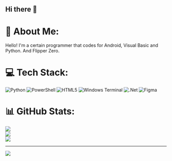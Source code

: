## Hi there 👋

# 💫 About Me:
Hello! I'm a certain programmer that codes for Android, Visual Basic and Python. And Flipper Zero.


# 💻 Tech Stack:
![Python](https://img.shields.io/badge/python-3670A0?style=for-the-badge&logo=python&logoColor=ffdd54) ![PowerShell](https://img.shields.io/badge/PowerShell-%235391FE.svg?style=for-the-badge&logo=powershell&logoColor=white) ![HTML5](https://img.shields.io/badge/html5-%23E34F26.svg?style=for-the-badge&logo=html5&logoColor=white) ![Windows Terminal](https://img.shields.io/badge/Windows%20Terminal-%234D4D4D.svg?style=for-the-badge&logo=windows-terminal&logoColor=white) ![.Net](https://img.shields.io/badge/.NET-5C2D91?style=for-the-badge&logo=.net&logoColor=white) ![Figma](https://img.shields.io/badge/figma-%23F24E1E.svg?style=for-the-badge&logo=figma&logoColor=white)
# 📊 GitHub Stats:
![](https://github-readme-stats.vercel.app/api?username=Adam3852&theme=dark&hide_border=false&include_all_commits=false&count_private=false)<br/>
![](https://github-readme-streak-stats.herokuapp.com/?user=Adam3852&theme=dark&hide_border=false)<br/>
![](https://github-readme-stats.vercel.app/api/top-langs/?username=Adam3852&theme=dark&hide_border=false&include_all_commits=false&count_private=false&layout=compact)

---
[![](https://visitcount.itsvg.in/api?id=Adam3852&icon=0&color=0)](https://visitcount.itsvg.in)

<!-- Proudly created with GPRM ( https://gprm.itsvg.in ) --><!--
**Adam3852/Adam3852** is a ✨ _special_ ✨ repository because its `README.md` (this file) appears on your GitHub profile.

Here are some ideas to get you started:

- 🔭 I’m currently working on ...
- 🌱 I’m currently learning ...
- 👯 I’m looking to collaborate on ...
- 🤔 I’m looking for help with ...
- 💬 Ask me about ...
- 📫 How to reach me: ...
- 😄 Pronouns: ...
- ⚡ Fun fact: ...
-->
